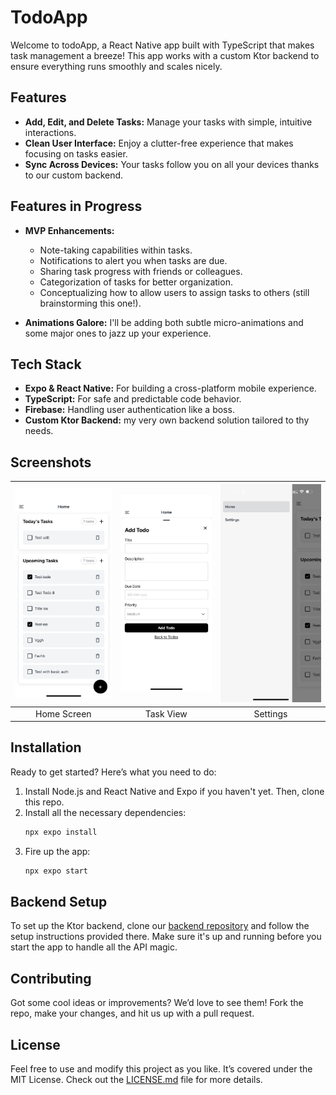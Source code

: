 # TodoApp

Welcome to todoApp, a React Native app built with TypeScript that makes task management a breeze! This app works with a custom Ktor backend to ensure everything runs smoothly and scales nicely.

## Features

- **Add, Edit, and Delete Tasks:** Manage your tasks with simple, intuitive interactions.
- **Clean User Interface:** Enjoy a clutter-free experience that makes focusing on tasks easier.
- **Sync Across Devices:** Your tasks follow you on all your devices thanks to our custom backend.

## Features in Progress

- **MVP Enhancements:**
  - Note-taking capabilities within tasks.
  - Notifications to alert you when tasks are due.
  - Sharing task progress with friends or colleagues.
  - Categorization of tasks for better organization.
  - Conceptualizing how to allow users to assign tasks to others (still brainstorming this one!).

- **Animations Galore:** I'll be adding both subtle micro-animations and some major ones to jazz up your experience.

## Tech Stack

- **Expo & React Native:** For building a cross-platform mobile experience.
- **TypeScript:** For safe and predictable code behavior.
- **Firebase:** Handling user authentication like a boss.
- **Custom Ktor Backend:** my very own backend solution tailored to thy needs.

## Screenshots

| ![Home Screen](https://github.com/utsav-devadiga/todoAppRN/blob/main/TODO-SS/3.jpeg) | ![Task View](https://github.com/utsav-devadiga/todoAppRN/blob/main/TODO-SS/2.jpeg) | ![Settings](https://github.com/utsav-devadiga/todoAppRN/blob/main/TODO-SS/1.jpeg) |
| :---: | :---: | :---: |
| Home Screen | Task View | Settings |

## Installation

Ready to get started? Here’s what you need to do:

1. Install Node.js and React Native and Expo if you haven't yet. Then, clone this repo.
2. Install all the necessary dependencies:
    ```bash
    npx expo install
    ```
3. Fire up the app:
    ```bash
    npx expo start
    ```

## Backend Setup

To set up the Ktor backend, clone our [backend repository](https://github.com/utsav-devadiga/todo-backend-ktor) and follow the setup instructions provided there. Make sure it's up and running before you start the app to handle all the API magic.

## Contributing

Got some cool ideas or improvements? We’d love to see them! Fork the repo, make your changes, and hit us up with a pull request.

## License

Feel free to use and modify this project as you like. It’s covered under the MIT License. Check out the [LICENSE.md](LICENSE.md) file for more details.
